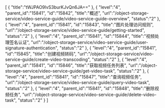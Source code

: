 [
	{
		"title":"tWJPAO9lvS3burKJvQn6JA=="
	},
	{
		"level":"4",
		"parent_id":"15841",
		"id":"15842",
		"title":"概述",
		"url":"/object-storage-service/video-service-guide/video-service-guide-overview",
		"status":"2"
	},
	{
		"level":"4",
		"parent_id":"15841",
		"id":"15843",
		"title":"图片处理访问规则",
		"url":"/object-storage-service/video-service-guide/getting-started",
		"status":"2"
	},
	{
		"level":"4",
		"parent_id":"15841",
		"id":"15844",
		"title":"视频处理签名认证",
		"url":"/object-storage-service/video-service-guide/user-signature-authentication",
		"status":"2"
	},
	{
		"level":"4",
		"parent_id":"15841",
		"id":"15845",
		"title":"创建视频转码",
		"url":"/object-storage-service/video-service-guide/create-video-transcoding",
		"status":"2"
	},
	{
		"level":"4",
		"parent_id":"15841",
		"id":"15846",
		"title":"获取视频任务列表",
		"url":"/object-storage-service/video-service-guide/get-video-task",
		"status":"2"
	},
	{
		"level":"4",
		"parent_id":"15841",
		"id":"15847",
		"title":"查询视频任务",
		"url":"/object-storage-service/video-service-guide/query-video-task",
		"status":"2"
	},
	{
		"level":"4",
		"parent_id":"15841",
		"id":"15848",
		"title":"删除视频任务",
		"url":"/object-storage-service/video-service-guide/delete-video-task",
		"status":"2"
	}
]